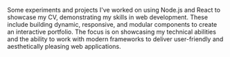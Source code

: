 Some experiments and projects I've worked on using Node.js and React to showcase my CV, demonstrating my skills in web development.
These include building dynamic, responsive, and modular components to create an interactive portfolio.
The focus is on showcasing my technical abilities and the ability to work with modern frameworks to deliver user-friendly and aesthetically pleasing web applications.
